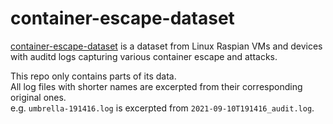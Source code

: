 # container-escape-dataset
[container-escape-dataset](https://github.com/jpope8/container-escape-dataset) is a dataset from Linux Raspian VMs and devices with auditd logs capturing various container escape and attacks.

This repo only contains parts of its data.  
All log files with shorter names are excerpted from their corresponding original ones.  
e.g. `umbrella-191416.log` is excerpted from `2021-09-10T191416_audit.log`.